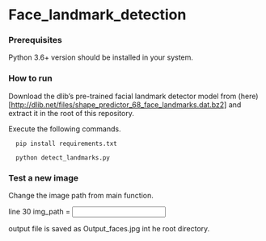 # Face_landmark_detection
### Prerequisites
Python 3.6+ version should be installed in your system.

### How to run
Download the dlib’s pre-trained facial landmark detector model from (here)[http://dlib.net/files/shape_predictor_68_face_landmarks.dat.bz2] and extract it in the root of this repository.

Execute the following commands.

```
  pip install requirements.txt

  python detect_landmarks.py
  ```
  ### Test a new image
  Change the image path from main function.
  
  line 30  img_path = <input image path>

output file is saved as Output_faces.jpg int he root directory.
